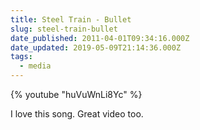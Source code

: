 ```yaml
---
title: Steel Train - Bullet
slug: steel-train-bullet
date_published: 2011-04-01T09:34:16.000Z
date_updated: 2019-05-09T21:14:36.000Z
tags:
  - media
---
```


{% youtube "huVuWnLi8Yc" %}

I love this song. Great video too.
